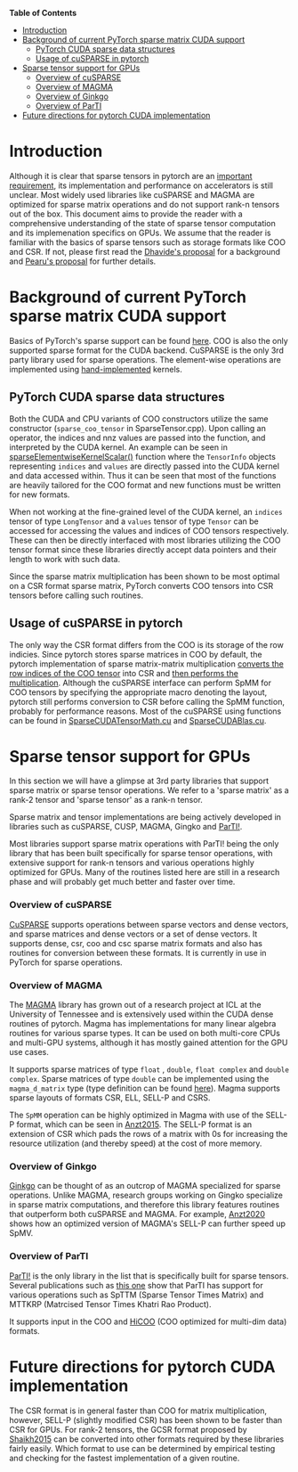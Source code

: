 <!-- markdown-toc start - Don't edit this section. Run M-x markdown-toc-generate-toc again -->
**Table of Contents**

- [Introduction](#introduction)
- [Background of current PyTorch sparse matrix CUDA support](#background-of-current-pytorch-sparse-matrix-cuda-support)
    - [PyTorch CUDA sparse data structures](#pytorch-cuda-sparse-data-structures)
    - [Usage of cuSPARSE in pytorch](#usage-of-cusparse-in-pytorch)
- [Sparse tensor support for GPUs](#sparse-tensor-support-for-gpus)
    - [Overview of cuSPARSE](#overview-of-cusparse)
    - [Overview of MAGMA](#overview-of-magma)
    - [Overview of Ginkgo](#overview-of-ginkgo)
    - [Overview of ParTI](#overview-of-parti)
- [Future directions for pytorch CUDA implementation](#future-directions-for-pytorch-cuda-implementation)

<!-- markdown-toc end -->

# Introduction

Although it is clear that sparse tensors in pytorch are an
[important requirement](https://github.com/pytorch/rfcs/blob/b2d02512bb69648fc61013829205eb6dfea6a714/RFC-0004-pyTorch-sparse-matmul-roadmap.md#motivation-and-scope),
its implementation and performance on accelerators is still unclear. Most widely used
libraries like cuSPARSE and MAGMA are optimized for sparse matrix operations and do
not support rank-n tensors out of the box. This document aims to provide the reader
with a comprehensive understanding of the state of sparse tensor computation and its
implemenation specifics on GPUs. We assume that the reader is familiar with the basics
of sparse tensors such as storage formats like COO and CSR. If not, please first read
the [Dhavide's proposal](https://github.com/pytorch/rfcs/pull/4) for a background
and [Pearu's proposal](https://github.com/Quansight-Labs/rfcs/tree/pearu/rfc0005/RFC0003-sparse-roadmap)
for further details.

# Background of current PyTorch sparse matrix CUDA support

Basics of PyTorch's sparse support can be found
[here](https://github.com/Quansight-Labs/rfcs/tree/pearu/rfc0005/RFC0003-sparse-roadmap#pytorch-implementation-of-coo-sparse-format).
COO is also the only supported sparse format for the CUDA backend. CuSPARSE is the
only 3rd party library used for sparse operations. The element-wise operations
are implemented using
[hand-implemented](https://github.com/pytorch/pytorch/blob/master/aten/src/ATen/native/sparse/cuda/SparseCUDATensorMath.cu#L343) kernels.

## PyTorch CUDA sparse data structures

Both the CUDA and CPU variants of COO constructors utilize the same constructor
(`sparse_coo_tensor` in SparseTensor.cpp). Upon calling an operator, the indices
and nnz values are passed into the function, and interpreted by the CUDA kernel.
An example can be seen in
[sparseElementwiseKernelScalar()](https://github.com/pytorch/pytorch/blob/master/aten/src/ATen/native/sparse/cuda/SparseCUDAApplyUtils.cuh#L76)
function where the `TensorInfo` objects representing `indices` and `values`
are directly passed into the CUDA kernel
and data accessed within. Thus it can be seen that most of the functions are
heavily tailored for the COO format and new functions must be written for new
formats.

When not working at the fine-grained level of the CUDA kernel, an `indices` tensor
of type `LongTensor` and a `values` tensor of type `Tensor` can be accessed for
accessing the values and indices of COO tensors respectively. These can then
be directly interfaced with most libraries utilizing the COO tensor format
since these libraries directly accept data pointers and their length to
work with such data.

Since the sparse matrix multiplication has been shown to be most optimal on a
CSR format sparse matrix, PyTorch converts COO tensors into CSR tensors before
calling such routines.

## Usage of cuSPARSE in pytorch

The only way the CSR format differs from the COO is its storage of the row indicies. 
Since pytorch stores sparse matrices in COO by default, the pytorch implementation
of sparse matrix-matrix multiplication
[converts the row indices of the COO tensor](https://github.com/pytorch/pytorch/blob/master/aten/src/ATen/native/sparse/cuda/SparseCUDATensorMath.cu#L59)
into CSR and
[then performs the multiplication](https://github.com/pytorch/pytorch/blob/master/aten/src/ATen/native/sparse/cuda/SparseCUDATensorMath.cu#L96).
Although the cuSPARSE interface
can perform SpMM for COO tensors by specifying the appropriate macro denoting the layout,
pytorch still performs conversion to CSR before calling the SpMM function, probably for
performance reasons. Most of the cuSPARSE using functions can be found in
[SparseCUDATensorMath.cu](https://github.com/pytorch/pytorch/blob/master/aten/src/ATen/native/sparse/cuda/SparseCUDATensorMath.cu)
and [SparseCUDABlas.cu](https://github.com/pytorch/pytorch/blob/master/aten/src/ATen/native/sparse/cuda/SparseCUDABlas.cu).

# Sparse tensor support for GPUs

In this section we will have a glimpse at 3rd party libraries that support sparse
matrix or sparse tensor operations. We refer to a 'sparse matrix' as a
rank-2 tensor and 'sparse tensor' as a rank-n tensor.

Sparse matrix and tensor
implementations are being actively developed in libraries
such as cuSPARSE, CUSP, MAGMA, Gingko and [ParTI!](https://github.com/hpcgarage/ParTI).

Most libraries support sparse matrix operations with ParTI! being the only library that
has been built specifically for sparse tensor operations, with extensive support for
rank-n tensors and various operations
highly optimized for GPUs. Many of the routines listed here are still in a research phase
and will probably get much better and faster over time.

### Overview of cuSPARSE

[CuSPARSE](https://docs.nvidia.com/cuda/cusparse/index.html) supports operations
between sparse vectors and dense vectors, and sparse matrices
and dense vectors or a set of dense vectors. It supports dense, csr, coo and csc sparse
matrix formats and also has routines for conversion between these formats. It is
currently in use in PyTorch for sparse operations.

### Overview of MAGMA

The [MAGMA](https://icl.cs.utk.edu/magma/) library has grown out of a research project at ICL at the
University of Tennessee and is extensively used within the CUDA dense
routines of pytorch. Magma has implementations for many linear algebra routines for various sparse
types. It can be used on both multi-core CPUs and multi-GPU systems,
although it has mostly gained attention for the GPU use cases.

It supports sparse matrices of type `float` , `double`, `float complex` and `double complex`.
Sparse matrices of type `double` can be implemented using the `magma_d_matrix`
type (type definition can be found
[here](https://bitbucket.org/icl/magma/src/master/sparse/include/magmasparse_types.h)).
Magma supports sparse layouts of formats CSR, ELL, SELL-P and CSRS.

The `SpMM` operation can be highly optimized in Magma with use of the SELL-P format, which
can be seen in [Anzt2015](https://www.icl.utk.edu/files/publications/2014/icl-utk-771-2014.pdf).
The SELL-P format is an extension of CSR which pads the rows of a matrix with 0s for increasing
the resource utilization (and thereby speed) at the cost of more memory.

### Overview of Ginkgo

[Ginkgo](https://ginkgo-project.github.io/) can be thought of as an outcrop of
MAGMA specialized for sparse operations. Unlike MAGMA, research groups working
on Gingko specialize in sparse matrix computations, and therefore this
library features routines that outperform both cuSPARSE and MAGMA. For example,
[Anzt2020](https://dl.acm.org/doi/pdf/10.1145/3380930) shows how an optimized
version of MAGMA's SELL-P can further speed up SpMV.

### Overview of ParTI

[ParTI!](https://github.com/hpcgarage/ParTI) is the only library in the list that
is specifically built for sparse tensors. Several publications such as
[this one](http://fruitfly1026.github.io/static/files/sc16-ia3.pdf) show that
ParTI has support for various operations such as SpTTM (Sparse Tensor Times Matrix)
and MTTKRP (Matrcised Tensor Times Khatri Rao Product).

It supports input in the COO and [HiCOO](http://fruitfly1026.github.io/static/files/sc18-li.pdf)
(COO optimized for multi-dim data) formats.

# Future directions for pytorch CUDA implementation

The CSR format is in general faster than COO for matrix multiplication, however,
SELL-P (slightly modified CSR) has been shown to be faster than CSR for GPUs. For
rank-2 tensors, the GCSR format proposed by
[Shaikh2015](https://www.researchgate.net/publication/312167966_Efficient_storage_scheme_for_n-dimensional_sparse_array_GCRSGCCS)
can be converted into other formats required by these libraries fairly easily.
Which format to use can be determined by empirical testing and checking for
the fastest implementation of a given routine.

